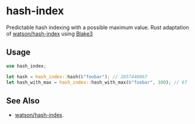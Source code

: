 # hash-index

Predictable hash indexing with a possible maximum value. Rust adaptation of
[watson/hash-index](https://github.com/watson/hash-index) using [Blake3](https://github.com/BLAKE3-team/BLAKE3)

## Usage

```rust
use hash_index;

let hash = hash_index::hash(b"foobar"); // 2857448067
let hash_with_max = hash_index::hash_with_max(b"foobar", 100); // 67
```

## See Also

- [watson/hash-index](https://github.com/watson/hash-index).
